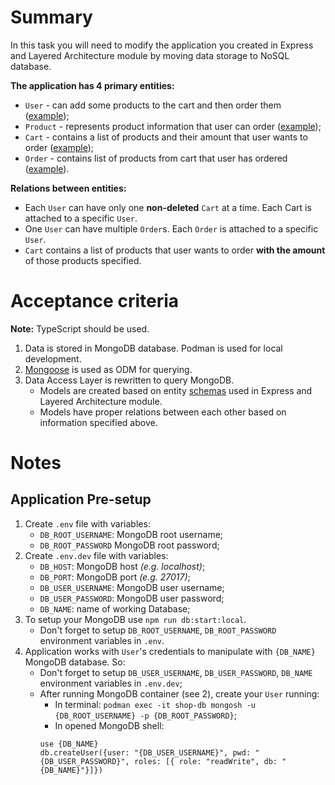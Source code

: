 # Summary

In this task you will need to modify the application you created in Express and Layered Architecture module by moving data storage to NoSQL database.

**The application has 4 primary entities:**

- `User` - can add some products to the cart and then order them ([example](https://git.epam.com/ld-global-coordinators/js-programs/nodejs-gmp-coursebook/-/blob/master/public-for-mentees/6-express-layered-architecture/schemas/user.entity.ts));
- `Product` - represents product information that user can order ([example](https://git.epam.com/ld-global-coordinators/js-programs/nodejs-gmp-coursebook/-/blob/master/public-for-mentees/6-express-layered-architecture/schemas/product.entity.ts));
- `Cart` - contains a list of products and their amount that user wants to order ([example](https://git.epam.com/ld-global-coordinators/js-programs/nodejs-gmp-coursebook/-/blob/master/public-for-mentees/6-express-layered-architecture/schemas/cart.entity.ts));
- `Order` - contains list of products from cart that user has ordered ([example](https://git.epam.com/ld-global-coordinators/js-programs/nodejs-gmp-coursebook/-/blob/master/public-for-mentees/6-express-layered-architecture/schemas/order.entity.ts)).

**Relations between entities:**

- Each `User` can have only one **non-deleted** `Cart` at a time. Each Cart is attached to a specific `User`.
- One `User` can have multiple `Order`s. Each `Order` is attached to a specific `User`.
- `Cart` contains a list of products that user wants to order **with the amount** of those products specified.

# Acceptance criteria

**Note:** TypeScript should be used.

1. Data is stored in MongoDB database. Podman is used for local development.
2. [Mongoose](https://mongoosejs.com/) is used as ODM for querying.
3. Data Access Layer is rewritten to query MongoDB.
   - Models are created based on entity [schemas](https://git.epam.com/ld-global-coordinators/js-programs/nodejs-gmp-coursebook/-/tree/master/public-for-mentees/6-express-layered-architecture/schemas) used in Express and Layered Architecture module.
   - Models have proper relations between each other based on information specified above.

# Notes

## Application Pre-setup

1. Create `.env` file with variables:
   - `DB_ROOT_USERNAME`: MongoDB root username;
   - `DB_ROOT_PASSWORD` MongoDB root password;
2. Create `.env.dev` file with variables:
   - `DB_HOST`: MongoDB host _(e.g. localhost)_;
   - `DB_PORT`: MongoDB port _(e.g. 27017)_;
   - `DB_USER_USERNAME`: MongoDB user username;
   - `DB_USER_PASSWORD`: MongoDB user password;
   - `DB_NAME`: name of working Database;
3. To setup your MongoDB use `npm run db:start:local`.
   - Don't forget to setup `DB_ROOT_USERNAME`, `DB_ROOT_PASSWORD` environment variables in `.env`.
4. Application works with `User`'s credentials to manipulate with `{DB_NAME}` MongoDB database. So:
   - Don't forget to setup `DB_USER_USERNAME`, `DB_USER_PASSWORD`, `DB_NAME` environment variables in `.env.dev`;
   - After running MongoDB container (see 2), create your `User` running:
     - In terminal: `podman exec -it shop-db mongosh -u {DB_ROOT_USERNAME} -p {DB_ROOT_PASSWORD}`;
     - In opened MongoDB shell:
     ```
     use {DB_NAME}
     db.createUser({user: "{DB_USER_USERNAME}", pwd: "{DB_USER_PASSWORD}", roles: [{ role: "readWrite", db: "{DB_NAME}"}]})
     ```
